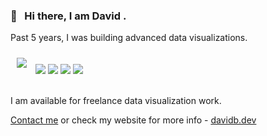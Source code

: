 ### 👋 &nbsp; Hi there, I am David .


Past 5 years, I was building advanced data visualizations.
<div >
 <img style="margin:5px;padding:5px"  src="https://user-images.githubusercontent.com/6873202/87779474-e17f5480-c83d-11ea-84b3-abcd619e4eb7.gif">
 <img src="https://user-images.githubusercontent.com/6873202/87779738-59e61580-c83e-11ea-90b9-9f163d2f3be3.png">
  
 <img src="https://user-images.githubusercontent.com/6873202/87779474-e17f5480-c83d-11ea-84b3-abcd619e4eb7.gif">
 
 <img src="https://user-images.githubusercontent.com/6873202/87779474-e17f5480-c83d-11ea-84b3-abcd619e4eb7.gif">
 <img src="https://user-images.githubusercontent.com/6873202/87779474-e17f5480-c83d-11ea-84b3-abcd619e4eb7.gif">
</div>


</br> 

  I am available for freelance data visualization work.   


[Contact me](https://davidb.dev/contact) or check my website for more info - [davidb.dev](https://davidb.dev/)

<!--
**bumbeishvili/bumbeishvili** is a ✨ _special_ ✨ repository because its `README.md` (this file) appears on your GitHub profile.

Here are some ideas to get you started:

- 🔭 I’m currently working on ...
- 🌱 I’m currently learning ...
- 👯 I’m looking to collaborate on ...
- 🤔 I’m looking for help with ...
- 💬 Ask me about ...
- 📫 How to reach me: ...
- 😄 Pronouns: ...
- ⚡ Fun fact: ...
-->
 

